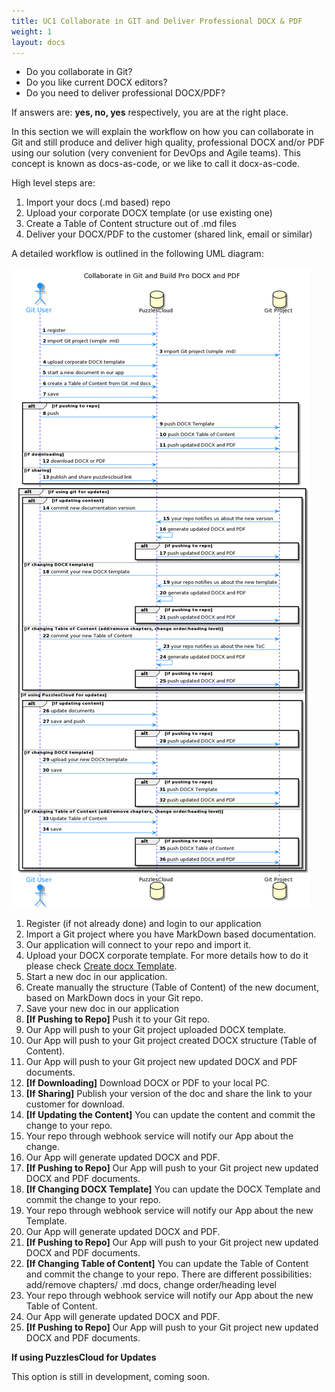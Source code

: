 ```yaml
---
title: UC1 Collaborate in GIT and Deliver Professional DOCX & PDF
weight: 1
layout: docs
---
```


* Do you collaborate in Git?
* Do you like current DOCX editors?
* Do you need to deliver professional DOCX/PDF?

If answers are: __yes, no, yes__ respectively, you are at the right place.

In this section we will explain the workflow on how you can collaborate in Git and still produce and deliver high quality, professional DOCX and/or PDF using our solution (very convenient for DevOps and Agile teams). This concept is known as docs-as-code, or we like to call it docx-as-code.

High level steps are:

1. Import your docs (.md based) repo
2. Upload your corporate DOCX template (or use existing one)
3. Create a Table of Content structure out of .md files
4. Deliver your DOCX/PDF to the customer (shared link, email or similar)


A detailed workflow is outlined in the following UML diagram:

<!---
@startuml
skinparam sequence {
ArrowColor DodgerBlue
ActorBorderColor DodgerBlue
LifeLineBorderColor blue
LifeLineBackgroundColor DodgerBlue

ParticipantBorderColor DodgerBlue
ParticipantBackgroundColor DodgerBlue
ParticipantFontName Sans
ParticipantFontSize 17
ParticipantFontColor #A9DCDF

ActorBackgroundColor DodgerBlue
ActorFontColor DodgerBlue
ActorFontSize 17
ActorFontName Sans

}
title Collaborate in Git and Build Pro DOCX and PDF
autonumber
actor "Git User" as user
database "PuzzlesCloud" as saas
database "Git Project" as repo
group Git User workflow
   user -> saas : register
   user -> saas : import Git project (simple .md)
   saas -> repo : import Git project (simple .md)
   user -> saas : upload corporate DOCX template
   user -> saas : start a new document in our app
   user -> saas : create a Table of Content from Git .md docs
   user -> saas : save
   alt if pushing to repo
    user -> saas : push
    saas -> repo : push DOCX Template
    saas -> repo : push DOCX Table of Content
    saas -> repo : push updated DOCX and PDF
   else if downloading
    user -> saas : download DOCX or PDF
   else if sharing
    user -> saas : publish and share puzzlescloud link
   end
  alt if using git for updates
   alt if updating content
   user -> repo : commit new documentation version
   repo -> saas : your repo notifies us about the new version
   saas -> saas : generate updated DOCX and PDF
   alt if pushing to repo
     saas -> repo : push updated DOCX and PDF
   end
   else if changing DOCX template
   user -> repo : commit your new DOCX template
   repo -> saas : your repo notifies us about the new template
   saas -> saas : generate updated DOCX and PDF
   alt if pushing to repo
     saas -> repo : push updated DOCX and PDF
   end
   else if changing Table of Content (add/remove chapters, change order/heading level)
   user -> repo : commit your new Table of Content
   repo -> saas : your repo notifies us about the new ToC
   saas -> saas : generate updated DOCX and PDF
   alt if pushing to repo
     saas -> repo : push updated DOCX and PDF
   end
   end
  else if using PuzzlesCloud for updates
   alt if updating content
   user -> saas : update documents
   user -> saas : save and push
   alt if pushing to repo
     saas -> repo : push updated DOCX and PDF
   end
   else if changing DOCX template
   user -> saas : upload your new DOCX template
   user -> saas : save
   
   alt if pushing to repo
     saas -> repo : push DOCX Template
     saas -> repo : push updated DOCX and PDF
   end
   else if changing Table of Content (add/remove chapters, change order/heading level)
   user -> saas : Update Table of Content
   user -> saas : save
   alt if pushing to repo
     saas -> repo : push DOCX Table of Content
     saas -> repo : push updated DOCX and PDF
   end
   end
end
@enduml


preview: https://www.planttext.com/
-->

![Collaborate in GIT and deliver DOCX & PDF](/images/work-in-git-produce-docx-pdf.png "Collaborate in GIT and deliver DOCX or PDF")

1. Register (if not already done) and login to our application
2. Import a Git project where you have MarkDown based documentation.
3. Our application will connect to your repo and import it.
4. Upload your DOCX corporate template. For more details how to do it please check [Create docx Template](create-docx-template "Create docx Template").
5. Start a new doc in our application.
6. Create manually the structure (Table of Content) of the new document, based on MarkDown docs in your Git repo.
7. Save your new doc in our application 
8. **[If Pushing to Repo]** Push it to your Git repo.
9. Our App will push to your Git project uploaded DOCX template.
10. Our App will push to your Git project created DOCX structure (Table of Content).
11. Our App will push to your Git project new updated DOCX and PDF documents.
12. **[If Downloading]** Download DOCX or PDF to your local PC.
13. **[If Sharing]** Publish your version of the doc and share the link to your customer for download.
14. **[If Updating the Content]** You can update the content and commit the change to your repo.
15. Your repo through webhook service will notify our App about the change.
16. Our App will generate updated DOCX and PDF.
17. **[If Pushing to Repo]** Our App will push to your Git project new updated DOCX and PDF documents.
18. **[If Changing DOCX Template]** You can update the DOCX Template and commit the change to your repo.
19. Your repo through webhook service will notify our App about the new Template.
20. Our App will generate updated DOCX and PDF.
21. **[If Pushing to Repo]** Our App will push to your Git project new updated DOCX and PDF documents.
22. **[If Changing Table of Content]** You can update the Table of Content and commit the change to your repo. There are different possibilities: add/remove chapters/ .md docs, change order/heading level 
23. Your repo through webhook service will notify our App about the new Table of Content.
24. Our App will generate updated DOCX and PDF.
25. **[If Pushing to Repo]** Our App will push to your Git project new updated DOCX and PDF documents.

  **If using PuzzlesCloud for Updates**

This option is still in development, coming soon. 
